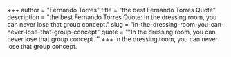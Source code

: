 +++
author = "Fernando Torres"
title = "the best Fernando Torres Quote"
description = "the best Fernando Torres Quote: In the dressing room, you can never lose that group concept."
slug = "in-the-dressing-room-you-can-never-lose-that-group-concept"
quote = '''In the dressing room, you can never lose that group concept.'''
+++
In the dressing room, you can never lose that group concept.

